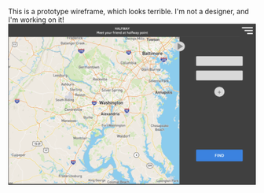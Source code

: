 This is a prototype wireframe, which looks terrible. I'm not a designer, and I'm working on it!
[![wireframe](https://github.com/daiyadeguchi/halfway/blob/main/frontend/docs/img/wireframe1.png)](https://www.figma.com/file/cjY70Y2CWyqHJHPTMouhV5/Halfway?type=design&node-id=0-1&mode=design&t=Do0QeKSQxRMRXaKe-0)